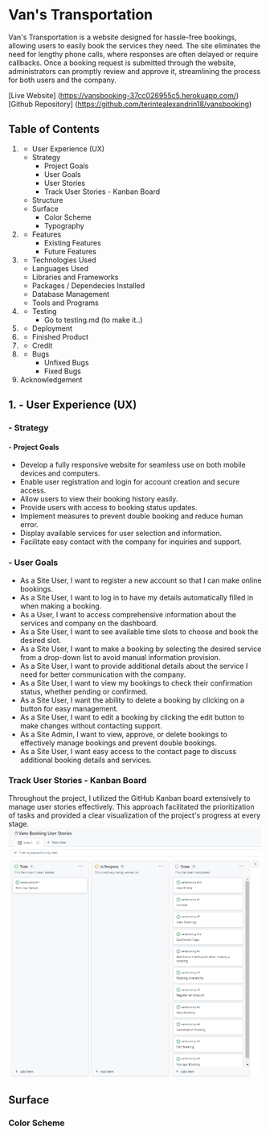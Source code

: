 # Van's Transportation

<p>
Van's Transportation is a website designed for hassle-free bookings, allowing users to easily book the services they need. The site eliminates the need for lengthy phone calls, where responses are often delayed or require callbacks. Once a booking request is submitted through the website, administrators can promptly review and approve it, streamlining the process for both users and the company.</p>

[Live Website] (https://vansbooking-37cc026955c5.herokuapp.com/)
[Github Repository] (https://github.com/terintealexandrin18/vansbooking)

## Table of Contents
1. - User Experience (UX)
    - Strategy
        - Project Goals
        - User Goals
        - User Stories
        - Track User Stories - Kanban Board
    - Structure
    - Surface
        - Color Scheme
        - Typography
2. - Features
        - Existing Features 
        - Future Features
3. - Technologies Used
    - Languages Used
    - Libraries and Frameworks
    - Packages / Dependecies Installed
    - Database Management
    - Tools and Programs
4. - Testing
        - Go to testing.md (to make it..)
5. - Deployment
6. - Finished Product
7. - Credit
8. - Bugs
        - Unfixed Bugs
        - Fixed Bugs
9. Acknowledgement

## 1. - User Experience (UX)
### - Strategy
#### - Project Goals
- Develop a fully responsive website for seamless use on both mobile devices and computers.
- Enable user registration and login for account creation and secure access.
- Allow users to view their booking history easily.
- Provide users with access to booking status updates.
- Implement measures to prevent double booking and reduce human error.
- Display available services for user selection and information.
- Facilitate easy contact with the company for inquiries and support.

### - User Goals
- As a Site User, I want to register a new account so that I can make online bookings.
- As a Site User, I want to log in to have my details automatically filled in when making a booking.
- As a User, I want to access comprehensive information about the services and company on the dashboard.
- As a Site User, I want to see available time slots to choose and book the desired slot.
- As a Site User, I want to make a booking by selecting the desired service from a drop-down list to avoid manual information provision.
- As a Site User, I want to provide additional details about the service I need for better communication with the company.
- As a Site User, I want to view my bookings to check their confirmation status, whether pending or confirmed.
- As a Site User, I want the ability to delete a booking by clicking on a button for easy management.
- As a Site User, I want to edit a booking by clicking the edit button to make changes without contacting support.
- As a Site Admin, I want to view, approve, or delete bookings to effectively manage bookings and prevent double bookings.
- As a Site User, I want easy access to the contact page to discuss additional booking details and services.

### Track User Stories - Kanban Board
Throughout the project, I utilized the GitHub Kanban board extensively to manage user stories effectively. This approach facilitated the prioritization of tasks and provided a clear visualization of the project's progress at every stage.
![kanban board ](assets/images/kanbanboard.png)

## Surface
### Color Scheme 